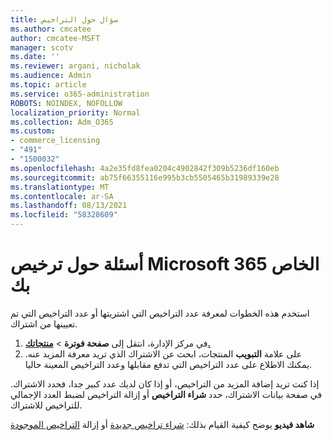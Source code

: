 ```yaml
---
title: سؤال حول التراخيص
ms.author: cmcatee
author: cmcatee-MSFT
manager: scotv
ms.date: ''
ms.reviewer: argani, nicholak
ms.audience: Admin
ms.topic: article
ms.service: o365-administration
ROBOTS: NOINDEX, NOFOLLOW
localization_priority: Normal
ms.collection: Adm_O365
ms.custom:
- commerce_licensing
- "491"
- "1500032"
ms.openlocfilehash: 4a2e35fd8fea0204c4902842f309b5236df160eb
ms.sourcegitcommit: ab75f66355116e995b3cb5505465b31989339e28
ms.translationtype: MT
ms.contentlocale: ar-SA
ms.lasthandoff: 08/13/2021
ms.locfileid: "58328609"
---
```

# <a name="questions-about-your-microsoft-365-license"></a>أسئلة حول ترخيص Microsoft 365 الخاص بك

استخدم هذه الخطوات لمعرفة عدد التراخيص التي اشتريتها أو عدد التراخيص التي تم تعيينها من اشتراك.
  
1. في مركز الإدارة، انتقل إلى **صفحة فوترة** \> **[منتجاتك.](https://go.microsoft.com/fwlink/p/?linkid=842054)**
2. على علامة **التبويب** المنتجات، ابحث عن الاشتراك الذي تريد معرفة المزيد عنه. يمكنك الاطلاع على عدد التراخيص التي تدفع مقابلها وعدد التراخيص المعينة حاليا.

إذا كنت تريد إضافة المزيد من التراخيص، أو إذا كان لديك عدد كبير جدا، فحدد الاشتراك. في صفحة بيانات الاشتراك، حدد  **شراء التراخيص** أو إزالة التراخيص لضبط العدد الإجمالي للتراخيص للاشتراك.

**شاهد فيديو** يوضح كيفية القيام بذلك: [شراء تراخيص جديدة](https://go.microsoft.com/fwlink/p/?linkid=2154857) أو إزالة [التراخيص الموجودة](https://go.microsoft.com/fwlink/p/?linkid=2154938)